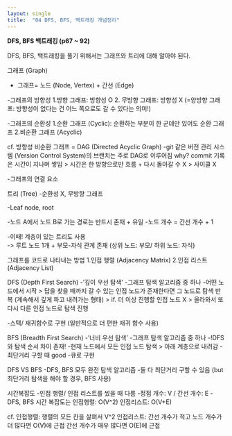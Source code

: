 ```yaml
---
layout: single
title:  "04 DFS, BFS, 백트래킹 개념정리"
---
```

**DFS, BFS 백트래킹 (p67 ~ 92)**

DFS, BFS, 백트래킹을 풀기 위해서는 그래프와 트리에 대해 알아야 된다.

그래프 (Graph)
- 그래프= 노드 (Node, Vertex) + 간선 (Edge)


-그래프의 방향성
1.방향 그래프: 방향성 O 
2. 무방향 그래프: 방향성 X (=양방향 그래프: 방향성이 없다는 건 어느 쪽으로도 갈 수 있다는 의미!)

-그래프의 순환성
1.순환 그래프 (Cyclic): 순환하는 부분이 한 군데만 있어도 순환 그래프
2.비순환 그래프 (Acyclic)

cf. 방향성 비순환 그래프 = DAG (Directed Acyclic Graph)
-git 같은 버전 관리 시스템 (Version Control System)의 브랜치는 주로 DAG로 이루어짐
why? commit 기록은 시간이 지나며 쌓임 > 시간은 한 방향으로만 흐름 + 다시 돌아갈 수  X > 사이클 X

-그래프의 연결 요소

트리 (Tree)
-순환성 X, 무방향 그래프 

-Leaf node, root

-노드 A에서 노드 B로 가는 경로는 반드시 존재 + 유일
-노드 개수 = 간선 개수 + 1

-이때! 계층이 있는 트리도 사용  
-> 루트 노드 1개 + 부모-자식 관계 존재 (상위 노드: 부모/ 하위 노드: 자식)

그래프를 코드로 나타내는 방법
1.인접 행렬 (Adjacency Matrix)
2.인접 리스트 (Adjacency List)

DFS (Depth First Search)
-’깊이 우선 탐색’
-그래프 탐색 알고리즘 중 하나
-어떤 노드에서 시작 > 답을 찾을 때까지 갈 수 있는 인접 노드가 존재한다면 그 노드로 탐색 반복 (계속해서 깊게 파고 내려가는 형태) > if. 더 이상 진행할 인접 노드 X > 올라와서 또 다시 다른 인접 노드로 탐색 진행

-스택/ 재귀함수로 구현 (일반적으로 더 편한 재귀 함수 사용)

BFS (Breadth First Search)
-’너비 우선 탐색’
-그래프 탐색 알고리즘 중 하나
-!DFS와 탐색 순서 차이 존재!
-현재 노드에서 모든 인접 노드 탐색 > 아래 계층으로 내려감 
-최단거리 구할 때 good
-큐로 구현 

DFS VS BFS
-DFS, BFS 모두 완전 탐색 알고리즘
-둘 다 최단거리 구할 수 있음  (but 최단거리 탐색을 해야 할 경우, BFS 사용)

시간복잡도
-인접 행렬/ 인접 리스트를 썼을 때 다름
-정점 개수: V / 간선 개수: E
-DFS, BFS 시간 복잡도는 
인접행렬: O(V^2)
인접리스트: O(V+E)

cf. 
인접행렬: 행렬의 모든 칸을 살펴서 V^2
인접리스트:
간선 개수가 적고 노드 개수가 더 많다면 O(V)에 근접
간선 개수가 매우 많다면 O(E)에 근접 
